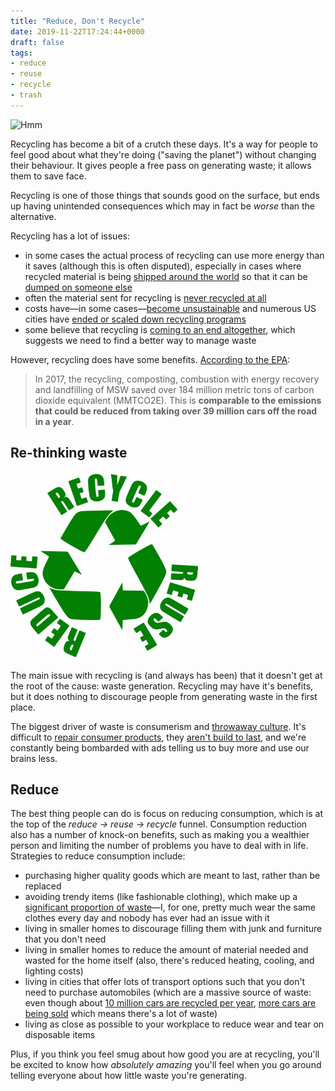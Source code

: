```yaml
---
title: "Reduce, Don't Recycle"
date: 2019-11-22T17:24:44+0000
draft: false
tags:
- reduce
- reuse
- recycle
- trash
---
```

![Hmm](cover.jpg "Mountain of trash generated by my apartment building. Where does it go? No one knows.")

Recycling has become a bit of a crutch these days. It's a way for people to feel good about what they're doing ("saving the planet") without changing their behaviour. It gives people a free pass on generating waste; it allows them to save face.

Recycling is one of those things that sounds good on the surface, but ends up having unintended consequences which may in fact be _worse_ than the alternative.

Recycling has a lot of issues:

- in some cases the actual process of recycling can use more energy than it saves (although this is often disputed), especially in cases where recycled material is being [shipped around the world](https://en.wikipedia.org/wiki/Canada%E2%80%93Philippines_waste_dispute) so that it can be [dumped on someone else](https://www.theguardian.com/us-news/2019/jun/17/recycled-plastic-america-global-crisis)
- often the material sent for recycling is [never recycled at all](https://archive.is/8kLAg)
- costs have—in some cases—[become unsustainable](https://archive.is/uYPjQ) and numerous US cities have [ended or scaled down recycling programs](https://www.wastedive.com/news/what-chinese-import-policies-mean-for-all-50-states/510751/)
- some believe that recycling is [coming to an end altogether](https://fivethirtyeight.com/features/the-era-of-easy-recycling-may-be-coming-to-an-end/), which suggests we need to find a better way to manage waste

However, recycling does have some benefits. [According to the EPA](https://www.epa.gov/facts-and-figures-about-materials-waste-and-recycling/national-overview-facts-and-figures-materials):

> In 2017, the recycling, composting, combustion with energy recovery and landfilling of MSW saved over 184 million metric tons of carbon dioxide equivalent (MMTCO2E). This is **comparable to the emissions that could be reduced from taking over 39 million cars off the road in a year**.

## Re-thinking waste

<img src="reduce-reuse-recycle.svg" alt="Reduce reuse recycle" class="tc fr mw-100 pa3" width="300" />

The main issue with recycling is (and always has been) that it doesn't get at the root of the cause: waste generation. Recycling may have it's benefits, but it does nothing to discourage people from generating waste in the first place.

The biggest driver of waste is consumerism and [throwaway culture](https://en.wikipedia.org/wiki/Throw-away_society). It's difficult to [repair consumer products](https://en.wikipedia.org/wiki/Electronics_right_to_repair), they [aren't build to last](https://en.wikipedia.org/wiki/Planned_obsolescence), and we're constantly being bombarded with ads telling us to buy more and use our brains less.

## Reduce

The best thing people can do is focus on reducing consumption, which is at the top of the _reduce -> reuse -> recycle_ funnel. Consumption reduction also has a number of knock-on benefits, such as making you a wealthier person and limiting the number of problems you have to deal with in life. Strategies to reduce consumption include:

- purchasing higher quality goods which are meant to last, rather than be replaced
- avoiding trendy items (like fashionable clothing), which make up a [significant proportion of waste](https://www.epa.gov/facts-and-figures-about-materials-waste-and-recycling/textiles-material-specific-data)—I, for one, pretty much wear the same clothes every day and nobody has ever had an issue with it
- living in smaller homes to discourage filling them with junk and furniture that you don't need
- living in smaller homes to reduce the amount of material needed and wasted for the home itself (also, there's reduced heating, cooling, and lighting costs)
- living in cities that offer lots of transport options such that you don't need to purchase automobiles (which are a massive source of waste: even though about [10 million cars are recycled per year](https://en.wikipedia.org/wiki/Vehicle_recycling), [more cars are being sold](https://en.wikipedia.org/wiki/Passenger_vehicles_in_the_United_States#Sales) which means there's a lot of waste)
- living as close as possible to your workplace to reduce wear and tear on disposable items

Plus, if you think you feel smug about how good you are at recycling, you'll be excited to know how _absolutely amazing_ you'll feel when you go around telling everyone about how little waste you're generating.
